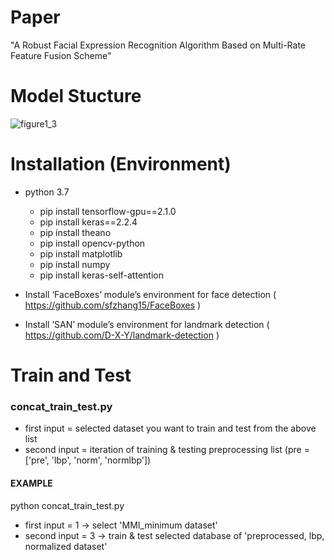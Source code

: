 # Paper
"A Robust Facial Expression Recognition Algorithm Based on Multi-Rate Feature Fusion Scheme"



# Model Stucture
![figure1_3](https://user-images.githubusercontent.com/47851661/129718320-2da7dd87-f1ab-4b85-801a-d49272aaedc9.png)



# Installation (Environment)
- python 3.7

    - pip install tensorflow-gpu==2.1.0
    - pip install keras==2.2.4
    - pip install theano
    - pip install opencv-python
    - pip install matplotlib
    - pip install numpy
    - pip install keras-self-attention
    
- Install ‘FaceBoxes’ module’s environment for face detection
   ( https://github.com/sfzhang15/FaceBoxes )
- Install ’SAN’ module’s environment for landmark detection
   ( https://github.com/D-X-Y/landmark-detection )



# Train and Test
### concat_train_test.py
- first input = selected dataset you want to train and test from the above list
- second input = iteration of training & testing preprocessing list (pre = ['pre', 'lbp', 'norm', 'normlbp'])


#### EXAMPLE
python concat_train_test.py

- first input = 1 -> select 'MMI_minimum dataset'
- second input = 3 -> train & test selected database of 'preprocessed, lbp, normalized dataset'
